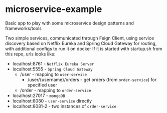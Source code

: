 # microservice-example
Basic app to play with some microservice design patterns and frameworks/tools  
  
Two simple services, communicated through Feign Client, using service discovery based on Netflix Eureka and Spring Cloud Gateway for routing, with additional configs to run it on docker
If it is started with startup.sh from this repo, urls looks like:
- localhost:8761 - `Netflix Eureka Server`
- localhost:5555 - `Spring Cloud Gateway`
  - /user - mapping to `user-service`
    - /user/{username}/orders - get orders (from `order-service`) for specified user
  - /order - mapping to `order-service`
- localhost:27017 - `mongoDB`
- localhost:8080 - `user-service` directly
- localhost:8081-2 - two instances of `order-service`
